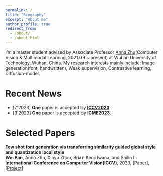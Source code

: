 ```yaml
---
permalink: /
title: "Biography"
excerpt: "About me"
author_profile: true
redirect_from: 
  - /about/
  - /about.html
---
```


I’m a master student advised by Associate Professor [Anna Zhu](http://cst.whut.edu.cn/xygk/szdw/201809/t20180911_876961.shtml)(Computer Vision & Multimodal Learning, 2021.09 ~ present) at Wuhan University of Technology, Wuhan, China. My research interests mainly include: Image generation(font, handwritten), Weak supervision, Contrastive learning, Diffusion-model. 


Recent News
======
* [7'2023] **One** paper is accepted by [**ICCV2023**](https://iccv2023.thecvf.com/). 
* [3'2023] **One** paper is accepted by [**ICME2023**](https://www.2023.ieeeicme.org/). 



Selected Papers
======
<p>
<strong>
Few shot font generation via transferring similarity guided global style and quantization local style
</strong>
<br>
  <strong>Wei Pan</strong>, Anna Zhu, Xinyu Zhou, Brian Kenji Iwana, and Shilin Li
<br>
  <strong>International Conference on Computer Vision(ICCV)</strong>, 2023, [<a href="https://arxiv.org/abs/2309.00827">Paper</a>], [<a href="https://github.com/awei669/VQ-Font">Project</a>]
</p>





